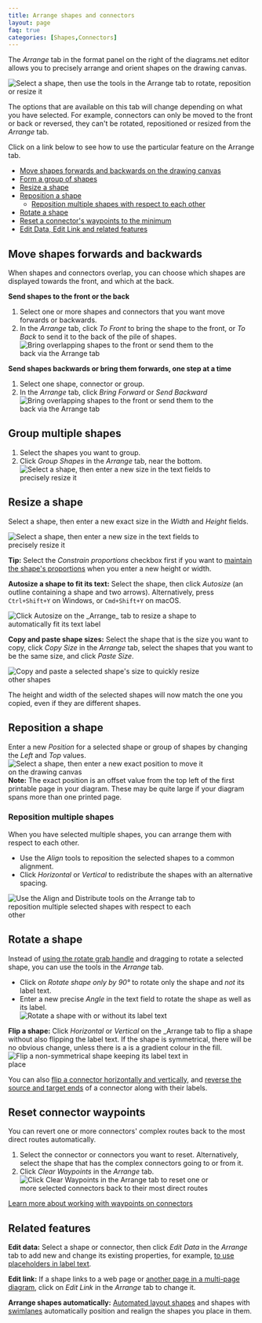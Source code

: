 ```yaml
---
title: Arrange shapes and connectors
layout: page
faq: true
categories: [Shapes,Connectors]
---
```


The _Arrange_ tab in the format panel on the right of the diagrams.net editor allows you to precisely arrange and orient shapes on the drawing canvas. 

<img src="/assets/img/blog/arrange-tab-shape.png" style="width=100%;max-width:500px;height:auto;" alt="Select a shape, then use the tools in the Arrange tab to rotate, reposition or resize it"> 

The options that are available on this tab will change depending on what you have selected. For example, connectors can only be moved to the front or back or reversed, they can't be rotated, repositioned or resized from the _Arrange_ tab.

Click on a link below to see how to use the particular feature on the Arrange tab. 

* [Move shapes forwards and backwards on the drawing canvas](#move-shapes-forwards-and-backwards)
* [Form a group of shapes](#group-multiple-shapes)
* [Resize a shape](#resize-a-shape)
* [Reposition a shape](#reposition-a-shape)
   * [Reposition multiple shapes with respect to each other](#reposition-multiple-shapes)
* [Rotate a shape](#rotate-a-shape)
* [Reset a connector's waypoints to the minimum](#reset-connector-waypoints)
* [Edit Data, Edit Link and related features](#related-features)

## Move shapes forwards and backwards

When shapes and connectors overlap, you can choose which shapes are displayed towards the front, and which at the back.

**Send shapes to the front or the back** 

1. Select one or more shapes and connectors that you want move forwards or backwards. 
2. In the _Arrange_ tab, click _To Front_ to bring the shape to the front, or _To Back_ to send it to the back of the pile of shapes. 
<br /><img src="/assets/img/blog/arrange-tab-to-front-to-back.gif" style="width=100%;max-width:400px;height:auto;" alt="Bring overlapping shapes to the front or send them to the back via the Arrange tab"> 

**Send shapes backwards or bring them forwards, one step at a time**

1. Select one shape, connector or group.
2. In the _Arrange_ tab, click _Bring Forward_ or _Send Backward_
<br /><img src="/assets/img/blog/arrange-tab-forward-backward.gif" style="width=100%;max-width:400px;height:auto;" alt="Bring overlapping shapes to the front or send them to the back via the Arrange tab">

## Group multiple shapes

1. Select the shapes you want to group.
2. Click _Group Shapes_ in the _Arrange_ tab, near the bottom.
<br /><img src="/assets/img/blog/arrange-tab-group-shapes.png" style="width=100%;max-width:400px;height:auto;" alt="Select a shape, then enter a new size in the text fields to precisely resize it"> 

## Resize a shape

Select a shape, then enter a new exact size in the _Width_ and _Height_ fields.

<img src="/assets/img/blog/arrange-tab-shape-size.png" style="width=100%;max-width:400px;height:auto;" alt="Select a shape, then enter a new size in the text fields to precisely resize it"> 

**Tip:** Select the _Constrain proportions_ checkbox first if you want to [maintain the shape's proportions](/doc/faq/shape-constrain-proportions.html) when you enter a new height or width.

**Autosize a shape to fit its text:** Select the shape, then click _Autosize_ (an outline containing a shape and two arrows). Alternatively, press ``Ctrl+Shift+Y`` on Windows, or ``Cmd+Shift+Y`` on macOS.

<img src="/assets/img/blog/arrange-tab-autosize.png" style="width=100%;max-width:400px;height:auto;" alt="Click Autosize on the _Arrange_ tab to resize a shape to automatically fit its text label"> 

**Copy and paste shape sizes:** Select the shape that is the size you want to copy, click _Copy Size_ in the _Arrange_ tab, select the shapes that you want to be the same size, and click _Paste Size_. 

<img src="/assets/img/blog/shapes-copy-size-paste-size.gif" style="width=100%;max-width:400px;height:auto;" alt="Copy and paste a selected shape's size to quickly resize other shapes">

The height and width of the selected shapes will now match the one you copied, even if they are different shapes.

## Reposition a shape

Enter a new _Position_ for a selected shape or group of shapes by changing the _Left_ and _Top_ values. 
<br /><img src="/assets/img/blog/arrange-tab-position.png" style="width=100%;max-width:400px;height:auto;" alt="Select a shape, then enter a new exact position to move it on the drawing canvas"> 
<br />**Note:** The exact position is an offset value from the top left of the first printable page in your diagram. These may be quite large if your diagram spans more than one printed page.

### Reposition multiple shapes

When you have selected multiple shapes, you can arrange them with respect to each other. 

* Use the _Align_ tools to reposition the selected shapes to a common alignment.
* Click _Horizontal_ or _Vertical_ to redistribute the shapes with an alternative spacing.

<img src="/assets/img/blog/arrange-tab-align.png" style="width=100%;max-width:400px;height:auto;" alt="Use the Align and Distribute tools on the Arrange tab to reposition multiple selected shapes with respect to each other">

## Rotate a shape

Instead of [using the rotate grab handle](/doc/faq/shape-rotate.html) and dragging to rotate a selected shape, you can use the tools in the _Arrange_ tab. 
* Click on _Rotate shape only by 90°_ to rotate only the shape and _not_ its label text.
* Enter a new precise _Angle_ in the text field to rotate the shape as well as its label.
<br /><img src="/assets/img/blog/arrange-tab-rotate.gif" style="width=100%;max-width:400px;height:auto;" alt="Rotate a shape with or without its label text">

**Flip a shape:** Click _Horizontal_ or _Vertical_ on the _Arrange tab to flip a shape without also flipping the label text. If the shape is symmetrical, there will be no obvious change, unless there is a is a gradient colour in the fill. 
<br /><img src="/assets/img/blog/arrange-tab-flip.gif" style="width=100%;max-width:400px;height:auto;" alt="Flip a non-symmetrical shape keeping its label text in place">

You can also [flip a connector horizontally and vertically](/doc/faq/connector-flip.html), and [reverse the source and target ends](/doc/faq/connector-reverse.html) of a connector along with their labels.

## Reset connector waypoints

You can revert one or more connectors' complex routes back to the most direct routes automatically. 

1. Select the connector or connectors you want to reset. Alternatively, select the shape that has the complex connectors going to or from it.  
2. Click _Clear Waypoints_ in the _Arrange_ tab. 
<br /><img src="/assets/img/blog/arrange-tab-clear-waypoints.gif" style="width=100%;max-width:400px;height:auto;" alt="Click Clear Waypoints in the Arrange tab to reset one or more selected connectors back to their most direct routes">

[Learn more about working with waypoints on connectors](/blog/waypoints-connectors.html)

## Related features

**Edit data:** Select a shape or connector, then click _Edit Data_ in the _Arrange_ tab to add new and change its existing properties, for example, [to use placeholders in label text](/blog/placeholders.html). 

**Edit link:** If a shape links to a web page or [another page in a multi-page diagram](/blog/multiple-page-diagrams.html), click on _Edit Link_ in the _Arrange_ tab to change it. 

**Arrange shapes automatically:** [Automated layout shapes](/blog/automated-layout-shapes.html) and shapes with [swimlanes](/blog/swimlane-diagrams.html) automatically position and realign the shapes you place in them.
